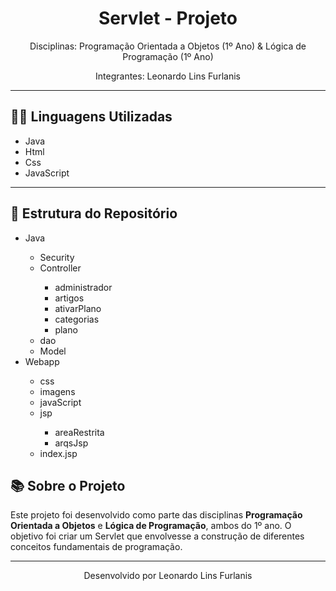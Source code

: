 <h1 align="center">Servlet - Projeto</h1>

<p align="center">
  Disciplinas: Programação Orientada a Objetos (1º Ano) & Lógica de Programação (1º Ano)
</p>

<p align="center">
  Integrantes: Leonardo Lins Furlanis
</p>

<hr>

<h2>👨‍💻 Linguagens Utilizadas</h2>
<ul>
  <li>Java</li>
  <li>Html</li>
  <li>Css</li>
  <li>JavaScript</li>
</ul>


<hr>

<h2>📂 Estrutura do Repositório</h2>
<ul>
  <li>Java</li>
    <ul>
      <li>Security</li>
      <li>Controller</li>
        <ul>
          <li>administrador</li>
          <li>artigos</li>
          <li>ativarPlano</li>
          <li>categorias</li>
          <li>plano</li>
        </ul>
      <li>dao</li>
      <li>Model</li>
    </ul>
  <li>Webapp</li>
    <ul>
      <li>css</li>
      <li>imagens</li>
      <li>javaScript</li>
      <li>jsp</li>
        <ul>
          <li>areaRestrita</li>
          <li>arqsJsp</li>
        </ul>
      <li>index.jsp</li>
    </ul>
</ul>

<h2>📚 Sobre o Projeto</h2>
<p>
  Este projeto foi desenvolvido como parte das disciplinas <strong>Programação Orientada a Objetos</strong> e <strong>Lógica de Programação</strong>, 
  ambos do 1º ano. O objetivo foi criar um Servlet que envolvesse a construção de diferentes conceitos fundamentais de programação.
</p>

<hr>

<p align="center">
  Desenvolvido por Leonardo Lins Furlanis
</p>
